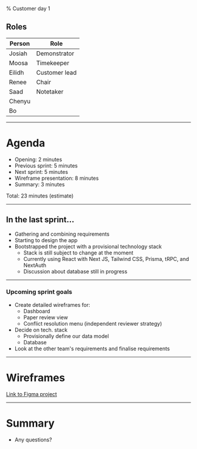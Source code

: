 % Customer day 1

## Roles

| Person | Role          |
| ------ | ------------- |
| Josiah | Demonstrator  |
| Moosa  | Timekeeper    | 
| Eilidh | Customer lead |
| Renee  | Chair         |
| Saad   | Notetaker     |
| Chenyu |               |
| Bo     |               |

----

# Agenda

- Opening: 2 minutes
- Previous sprint: 5 minutes
- Next sprint: 5 minutes
- Wireframe presentation: 8 minutes
- Summary: 3 minutes

Total: 23 minutes (estimate)

----

## In the last sprint...

- Gathering and combining requirements
- Starting to design the app
- Bootstrapped the project with a provisional technology stack
	- Stack is still subject to change at the moment
	- Currently using React with Next JS, Tailwind CSS, Prisma, tRPC, and NextAuth
	- Discussion about database still in progress

----

### Upcoming sprint goals

- Create detailed wireframes for:
	- Dashboard
	- Paper review view
	- Conflict resolution menu (independent reviewer strategy)
- Decide on tech. stack
	- Provisionally define our data model
	- Database
- Look at the other team's requirements and finalise requirements

----

# Wireframes

[Link to Figma project](https://www.figma.com/file/HIDSvfboJaL1eAY2mr1diD/Untitled?type=design&node-id=0%3A1&mode=design&t=6nTEsQf6B7EiNKIh-1)

----

# Summary
- Any questions?